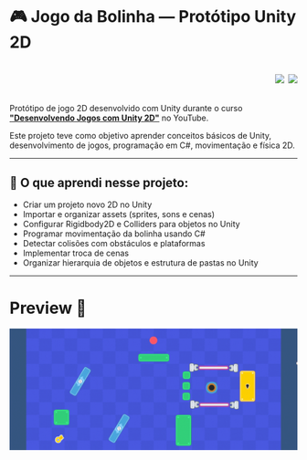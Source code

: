 # 🎮 Jogo da Bolinha — Protótipo Unity 2D <p align="right"> <img src="https://cdn.jsdelivr.net/gh/devicons/devicon/icons/unity/unity-original.svg" width="40"/> <img src="https://cdn.jsdelivr.net/gh/devicons/devicon/icons/csharp/csharp-original.svg" width="40"/> </p>


Protótipo de jogo 2D desenvolvido com Unity durante o curso [**"Desenvolvendo Jogos com Unity 2D"**](https://www.youtube.com/watch?v=59Z-E2yt2oA&list=PLzjwaizNOg6TltKzv_WWX3EJosl5nA46m&index=11) no YouTube.

Este projeto teve como objetivo aprender conceitos básicos de Unity, desenvolvimento de jogos, programação em C#, movimentação e física 2D.

---

## 📑 O que aprendi nesse projeto:

-  Criar um projeto novo 2D no Unity
-  Importar e organizar assets (sprites, sons e cenas)
-  Configurar Rigidbody2D e Colliders para objetos no Unity
-  Programar movimentação da bolinha usando C#
-  Detectar colisões com obstáculos e plataformas
-  Implementar troca de cenas
-  Organizar hierarquia de objetos e estrutura de pastas no Unity

---

# Preview 🎥


![Jogo da bolinha gameplay](preview.gif)



